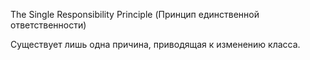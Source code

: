 The Single Responsibility Principle (Принцип единственной ответственности)

Существует лишь одна причина, приводящая к изменению класса.